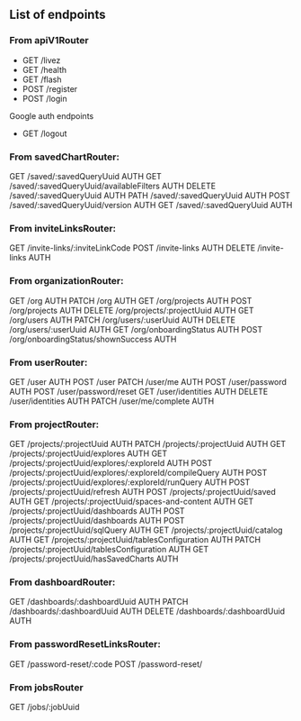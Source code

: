 ## List of endpoints

### From apiV1Router

-   GET /livez
-   GET /health
-   GET /flash
-   POST /register
-   POST /login

Google auth endpoints

-   GET /logout

### From savedChartRouter:

GET /saved/:savedQueryUuid AUTH
GET /saved/:savedQueryUuid/availableFilters AUTH
DELETE /saved/:savedQueryUuid AUTH
PATH /saved/:savedQueryUuid AUTH
POST /saved/:savedQueryUuid/version AUTH
GET /saved/:savedQueryUuid AUTH

### From inviteLinksRouter:

GET /invite-links/:inviteLinkCode
POST /invite-links AUTH
DELETE /invite-links AUTH

### From organizationRouter:

GET /org AUTH
PATCH /org AUTH
GET /org/projects AUTH
POST /org/projects AUTH
DELETE /org/projects/:projectUuid AUTH
GET /org/users AUTH
PATCH /org/users/:userUuid AUTH
DELETE /org/users/:userUuid AUTH
GET /org/onboardingStatus AUTH
POST /org/onboardingStatus/shownSuccess AUTH

### From userRouter:

GET /user AUTH
POST /user
PATCH /user/me AUTH
POST /user/password AUTH
POST /user/password/reset
GET /user/identities AUTH
DELETE /user/identities AUTH
PATCH /user/me/complete AUTH

### From projectRouter:

GET /projects/:projectUuid AUTH
PATCH /projects/:projectUuid AUTH
GET /projects/:projectUuid/explores AUTH
GET /projects/:projectUuid/explores/:exploreId AUTH
POST /projects/:projectUuid/explores/:exploreId/compileQuery AUTH
POST /projects/:projectUuid/explores/:exploreId/runQuery AUTH
POST /projects/:projectUuid/refresh AUTH
POST /projects/:projectUuid/saved AUTH
GET /projects/:projectUuid/spaces-and-content AUTH
GET /projects/:projectUuid/dashboards AUTH
POST /projects/:projectUuid/dashboards AUTH
POST /projects/:projectUuid/sqlQuery AUTH
GET /projects/:projectUuid/catalog AUTH
GET /projects/:projectUuid/tablesConfiguration AUTH
PATCH /projects/:projectUuid/tablesConfiguration AUTH
GET /projects/:projectUuid/hasSavedCharts AUTH

### From dashboardRouter:

GET /dashboards/:dashboardUuid AUTH
PATCH /dashboards/:dashboardUuid AUTH
DELETE /dashboards/:dashboardUuid AUTH

### From passwordResetLinksRouter:

GET /password-reset/:code
POST /password-reset/

### From jobsRouter

GET /jobs/:jobUuid

